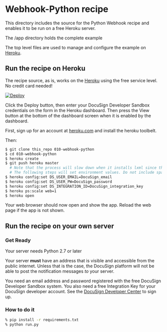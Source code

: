 # Webhook-Python recipe
This directory includes the source for the Python Webhook recipe and enables it to be run on a free Heroku server.

The /app directory holds the complete example

The top level files are used to manage and configure the example on [Heroku](https://www.heroku.com/).

## Run the recipe on Heroku
The recipe source, as is, works on the [Heroku](https://www.heroku.com/) using the free service level. No credit card needed!

[![Deploy](https://www.herokucdn.com/deploy/button.svg)](https://heroku.com/deploy)

Click the Deploy button, then enter your DocuSign Developer Sandbox credentials on the form in the Heroku dashboard. Then press the View button at the bottom of the dashboard screen when it is enabled by the dashboard.

First, sign up for an account at [heroku.com](http://heroku.com) and install the heroku toolbelt.

Then:

```sh
$ git clone this_repo 010-webhook-python
$ cd 010-webhook-python
$ heroku create
$ git push heroku master
  # Note that the process will slow down when it installs lxml since that library requires compilation
  # The following steps will set environment values. Do not include spaces around the = sign:
$ heroku config:set DS_USER_EMAIL=DocuSign_email
$ heroku config:set DS_USER_PW=DocuSign_password
$ heroku config:set DS_INTEGRATION_ID=DocuSign_integration_key	
$ heroku ps:scale web=1
$ heroku open
```

Your web browser should now open and show the app. Reload the web page if the app is not shown.

## Run the recipe on your own server

### Get Ready
Your server needs Python 2.7 or later

Your server **must** have an address that is visible and accessible from the public internet. Unless that is the case, the DocuSign platform will not be able to post the notification messages *to* your server.

You need an email address and password registered with the free DocuSign Developer Sandbox system. You also need a free Integration Key for your DocuSign developer account. See the [DocuSign Developer Center](https://www.docusign.com/developer-center) to sign up.

### How to do it
```sh
% pip install -r requirements.txt
% python run.py
```

